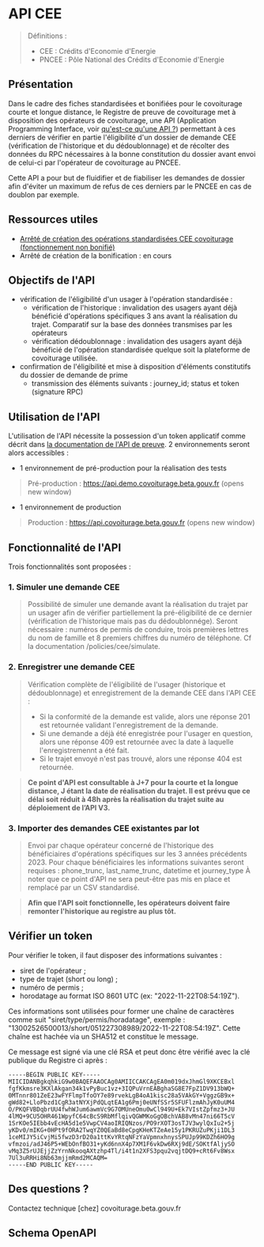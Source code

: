 # API CEE

> Définitions : 
> * CEE : Crédits d'Economie d'Energie
> * PNCEE : Pôle National des Crédits d'Economie d'Energie

## Présentation

Dans le cadre des fiches standardisées et bonifiées pour le covoiturage courte et longue distance, le Registre de preuve de covoiturage met à disposition des opérateurs de covoiturage, une API (Application Programming Interface, voir [qu'est-ce qu'une API ?](https://api.gouv.fr/guides/api-definition)) permettant à ces derniers de vérifier en partie l'éligibilité d'un dossier de demande CEE (vérification de l'historique et du dédoublonnage) et de récolter des données du RPC nécessaires à la bonne constitution du dossier avant envoi de celui-ci par l'opérateur de covoiturage au PNCEE.

Cette API a pour but de fluidifier et de fiabiliser les demandes de dossier afin d'éviter un maximum de refus de ces derniers par le PNCEE en cas de doublon par exemple. 

## Ressources utiles

- [Arrêté de création des opérations standardisées CEE covoiturage (fonctionnement non bonifié)](https://www.legifrance.gouv.fr/jorf/id/JORFSCTA000046374229) 
- Arrêté de création de la bonification : en cours 

## Objectifs de l'API

- vérification de l'éligibilité d'un usager à l'opération standardisée : 
  - vérification de l'historique : invalidation des usagers ayant déjà bénéficié d'opérations spécifiques 3 ans avant la réalisation du trajet. Comparatif sur la base des données transmises par les opérateurs
  - vérification dédoublonnage : invalidation des usagers ayant déjà bénéficié de l'opération standardisée quelque soit la plateforme de covoiturage utilisée.
- confirmation de l'éligibilité et mise à disposition d'éléments constitutifs du dossier de demande de prime
  - transmission des éléments suivants : journey_id; status et token (signature RPC)

## Utilisation de l'API

L'utilisation de l'API nécessite la possession d'un token applicatif comme décrit dans [la documentation de l'API de preuve](/operateurs/acces.html). 2 environnements seront alors accessibles : 

* 1 environnement de pré-production pour la réalisation des tests

> Pré-production : https://api.demo.covoiturage.beta.gouv.fr (opens new window)

* 1 environnement de production

> Production : https://api.covoiturage.beta.gouv.fr (opens new window)

## Fonctionnalité de l'API

Trois fonctionnalités sont proposées :

### 1. Simuler une demande CEE

> Possibilité de simuler une demande avant la réalisation du trajet par un usager afin de vérifier partiellement la pré-éligibilité de ce dernier (vérification de l'historique mais pas du dédoublonnége). 
Seront nécessaire : numéros de permis de conduire, trois premières lettres du nom de famille et 8 premiers chiffres du numéro de téléphone. Cf la documentation /policies/cee/simulate.

### 2. Enregistrer une demande CEE 

> Vérification complète de l'éligibilité de l'usager (historique et dédoublonnage) et enregistrement de la demande CEE dans l'API CEE : 
> * Si la conformité de la demande est valide, alors une réponse 201 est retournée validant l'enregistrement de la demande.
> * Si une demande a déjà été enregistrée pour l'usager en question, alors une réponse 409 est retournée avec la date à laquelle l'enregistremennt a été fait.
> * Si le trajet envoyé n'est pas trouvé, alors une réponse 404 est retournée.

> **Ce point d'API est consultable à J+7 pour la courte et la longue distance, J étant la date de réalisation du trajet. 
Il est prévu que ce délai soit réduit à 48h après la réalisation du trajet suite au déploiement de l’API V3.**

### 3. Importer des demandes CEE existantes par lot

> Envoi par chaque opérateur concerné de l'historique des bénéficiaires d'opérations spécifiques sur les 3 années précédents 2023. Pour chaque bénéficiaires les informations suivantes seront requises : phone_trunc, last_name_trunc, datetime et journey_type
À noter que ce point d'API ne sera peut-être pas mis en place et remplacé par un CSV standardisé.

> **Afin que l'API soit fonctionnelle, les opérateurs doivent faire remonter l'historique au registre au plus tôt.**

## Vérifier un token

Pour vérifier le token, il faut disposer des informations suivantes :
- siret de l'opérateur ;
- type de trajet (short ou long) ;
- numéro de permis ;
- horodatage au format ISO 8601 UTC (ex: "2022-11-22T08:54:19Z").

Ces informations sont utilisées pour former une chaîne de caractères comme suit "siret/type/permis/horadatage", exemple : "13002526500013/short/051227308989/2022-11-22T08:54:19Z". Cette chaîne est hachée via un SHA512 et constitue le message.

Ce message est signé via une clé RSA et peut donc être vérifié avec la clé publique du Registre ci après :

```
-----BEGIN PUBLIC KEY-----
MIICIDANBgkqhkiG9w0BAQEFAAOCAg0AMIICCAKCAgEA0m019dxJhmGl9XKCEBxl
fgfKkmsre3KXlAkgan34k1vPyBuc1vz+3IQPuVrnEABghaSG8E7FpZ1DV913bWQ+
0MTnnr801ZeE23wFYFlmpTfoOY7e89rvekLgB4oA1kisc28a5VAkGY+VggzGB9x+
gWd82+LloPbzd1CgR3atNYXjPdQLqtEA1g6Pmj0eUNfSSr5SFUFlzmAhJyK0uUM4
O/PKQFVBDqbrUU4fwhWJum6awmVc9G7OMUneOmu0wCl949U+Ek7VIstZpfmz3+JU
4lMQ+9CU5OHR461WpyfC64cBcS9RbMflqivQGWMKoGgOBchVAB8vMn47ni66T5cV
1SrKOe5IEbb4vEcHA5d1e5VwpCV4aoIRIQNzos/PO9rXOT3osTJV3wylQxIu2+5j
yKDv0/mIKG+0HPt9fORA2TwqYZ0QEaBd8eCpgKHeKTZeAe15y1PKRUZuPKji1DL3
1ceMIJY5iCvjMi5fwzD3rD20a1ttKvYRtqNFzYaVpmnxhnysSPUJp99KDZh6HO9g
vfmzoi/adJ46P5+WEbOnfBO31+yKd6nnX4p7XM1F6vkDw6RXj9dE/SOKtfAljySO
vMq3Z5rUJEjjZzYrnNkooqAXtzhp4Tl/i4t1n2XFS3pqu2vqjtDQ9+cRt6Fv8Wsx
7Ul3uRRHi8Nb63mjjmRmd2MCAQM=
-----END PUBLIC KEY-----
```

## Des questions ?

Contactez technique [chez] covoiturage.beta.gouv.fr

## Schema OpenAPI